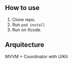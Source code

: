 
## How to use
1. Clone repo.
2. Run `pod install` 
3. Run on Xcode.

## Arquitecture
MVVM + Coordinator with UIKit


